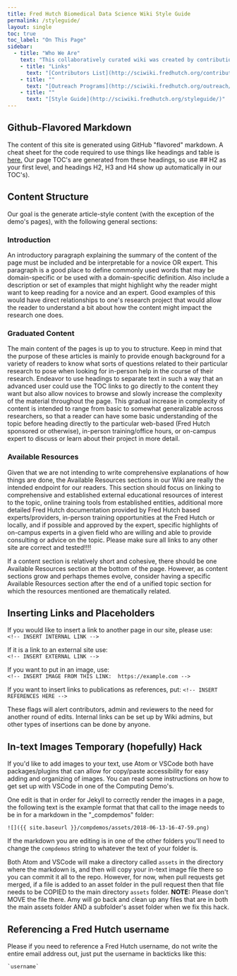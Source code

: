 ```yaml
---
title: Fred Hutch Biomedical Data Science Wiki Style Guide
permalink: /styleguide/
layout: single
toc: true
toc_label: "On This Page"
sidebar:
  - title: "Who We Are"
    text: "This collaboratively curated wiki was created by contributions from Fred Hutch investigators and staff.  The project team is led by the Translational Genomics Data Coordination Center.  For more information about this project or contributing, email Amy Paguirigan (apaguiri)."
    - title: "Links"
      text: "[Contributors List](http://sciwiki.fredhutch.org/contributors/)"
    - title: ""
      text: "[Outreach Programs](http://sciwiki.fredhutch.org/outreach/)"
    - title: ""
      text: "[Style Guide](http://sciwiki.fredhutch.org/styleguide/)"
---
```

## Github-Flavored Markdown
The content of this site is generated using GitHub "flavored" markdown.  A cheat sheet for the code required to use things like headings and table is [here.](https://github.com/adam-p/markdown-here/wiki/Markdown-Cheatsheet) Our page TOC's are generated from these headings, so use ## H2 as your first level, and headings H2, H3 and H4 show up automatically in our TOC's).

## Content Structure
Our goal is the generate article-style content (with the exception of the demo's pages), with the following general sections:

### Introduction
An introductory paragraph explaining the summary of the content of the page must be included and be interpretable for a novice OR expert.  This paragraph is a good place to define commonly used words that may be domain-specific or be used with a domain-specific definition.  Also include a description or set of examples that might highlight why the reader might want to keep reading for a novice and an expert.  Good examples of this would have direct relationships to one's research project that would allow the reader to understand a bit about how the content might impact the research one does.  

### Graduated Content
The main content of the pages is up to you to structure.  Keep in mind that the purpose of these articles is mainly to provide enough background for a variety of readers to know what sorts of questions related to their particular research to pose when looking for in-person help in the course of their research.  Endeavor to use headings to separate text in such a way that an advanced user could use the TOC links to go directly to the content they want but also allow novices to browse and slowly increase the complexity of the material throughout the page.  This gradual increase in complexity of content is intended to range from basic to somewhat generalizable across researchers, so that a reader can have some basic understanding of the topic before heading directly to the particular web-based (Fred Hutch sponsored or otherwise), in-person training/office hours, or on-campus expert to discuss or learn about their project in more detail.

### Available Resources
Given that we are not intending to write comprehensive explanations of how things are done, the Available Resources sections in our Wiki are really the intended endpoint for our readers. This section should focus on linking to comprehensive and established external educational resources of interest to the topic, online training tools from established entities, additional more detailed Fred Hutch documentation provided by Fred Hutch based experts/providers, in-person training opportunities at the Fred Hutch or locally, and if possible and approved by the expert, specific highlights of on-campus experts in a given field who are willing and able to provide consulting or advice on the topic.  Please make sure all links to any other site are correct and tested!!!!

If a content section is relatively short and cohesive, there should be one Available Resources section at the bottom of the page.  However, as content sections grow and perhaps themes evolve, consider having a specific Available Resources section after the end of a unified topic section for which the resources mentioned are thematically related.  


## Inserting Links and Placeholders

If you would like to insert a link to another page in our site, please use:  
`<!-- INSERT INTERNAL LINK -->`

If it is a link to an external site use:  
`<!-- INSERT EXTERNAL LINK -->`  

If you want to put in an image, use:  
`<!-- INSERT IMAGE FROM THIS LINK:  https://example.com -->`

If you want to insert links to publications as references, put:
`<!-- INSERT REFERENCES HERE -->`


These flags will alert contributors, admin and reviewers to the need for another round of edits.  Internal links can be set up by Wiki admins, but other types of insertions can be done by anyone.  


## In-text Images Temporary (hopefully) Hack
If you'd like to add images to your text, use Atom or VSCode both have packages/plugins that can allow for copy/paste accessibility for easy adding and organizing of images.  You can read some instructions on how to get set up with VSCode in one of the Computing Demo's.  

One edit is that in order for Jekyll to correctly render the images in a page, the following text is the example format that that call to the image needs to be in for a markdown in the "_compdemos" folder:
```
![]({{ site.baseurl }}/compdemos/assets/2018-06-13-16-47-59.png)
```
If the markdown you are editing is in one of the other folders you'll need to change the `compdemos` string to whatever the text of your folder is.  

Both Atom and VSCode will make a directory called `assets` in the directory where the markdown is, and then will copy your in-text image file there so you can commit it all to the repo.  However, for now, when pull requests get merged, if a file is added to an asset folder in the pull request then that file needs to be COPIED to the main directory `assets` folder.  **NOTE:** Please don't MOVE the file there.  Amy will go back and clean up any files that are in both the main assets folder AND a subfolder's asset folder when we fix this hack.  

## Referencing a Fred Hutch username
Please if you need to reference a Fred Hutch username, do not write the entire email address out, just put the username in backticks like this:
```
`username`
```
